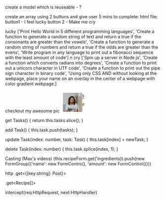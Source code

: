 create a model which is reuseable - ?

create an array using 2 buttons and give user 5 mins to complete:
html file:
button1 - I feel lucky    button 2 - Make me cry

lucky ['Print Hello World in 5 different programming languages', 'Create a function to generate a random string of text and return a true if the consonants are greater than the vowels', 'Create a function to generate a random string of numbers and return a true if the odds are greater than the evens', 'Write program in any language to print out a fibonacci sequence with the least amount of code']
n
cry ['Spin up a server in Node.js', 'Create a function which converts radians into degrees', 'Create a function to print out a unicorn character in UTF code', 'Create a function to print out the pipe sign character in binary code', 'Using only CSS AND without looking at the webpage, place your name on an overlay in the center of a webpage with color gradient webpage.]

checkout my awesome pic
![Alt text](image.png)

get Tasks() {
  return this.tasks.slice();
}

add Task() {
  this.task.push(tasks);
}

update Task(index: number, task: Task) {
  this.task[index] = newTask;
}

delete Task(index: number) {
  this.task.splice(index, 1);
}



Casting (Max's videos)
(<FormArray>this.recipeForm.get('ingredients)).push(new FormGroup({'name': new FormContro(), 'amount': new FormControl()}))


http
.get<{[key:string]: Post}>

.get<Recipe[]>

intercept(req:HttpRequest<any>, next:HttpHandler)
